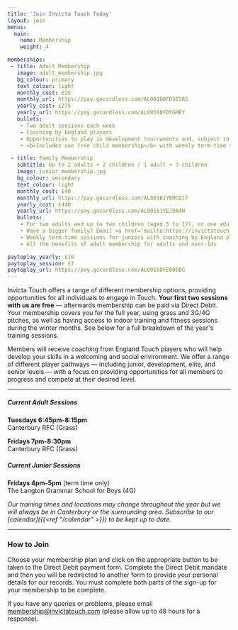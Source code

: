 ```yaml
---
title: 'Join Invicta Touch Today'
layout: join
menus:
  main:
    name: Membership
    weight: 4

memberships:
 - title: Adult Membership
   image: adult_membership.jpg
   bg_colour: primary
   text_colour: light
   monthly_cost: £25
   monthly_url: https://pay.gocardless.com/AL00160FDSE5RS
   yearly_cost: £275
   yearly_url: https://pay.gocardless.com/AL00160FDYGMEY
   bullets:
    - Two adult sessions each week
    - Coaching by England players
    - Opportunities to play in development tournaments and, subject to selection, elite National Touch Series events
    - <b>Includes one free child membership</b> with weekly term-time sessions (and/or access to adult sessions if aged 14+)

 - title: Family Membership
   subtitle: Up to 2 adults + 2 children / 1 adult + 3 children
   image: junior_membership.jpg
   bg_colour: secondary
   text_colour: light
   monthly_cost: £40
   monthly_url: https://pay.gocardless.com/AL00161YEMCQJ7
   yearly_cost: £440
   yearly_url: https://pay.gocardless.com/AL00161YEJ9A4H
   bullets:
    - For two adults and up to two children (aged 5 to 17), or one adult and up to three children
    - Have a bigger family? Email <a href="mailto:https://invictatouch.com" class="alert-link">membership@invictatouch.com</a>
    - Weekly term-time sessions for juniors with coaching by England players
    - All the benefits of adult membership for adults and over-14s

paytoplay_yearly: £10
paytoplay_session: £7
paytoplay_url: https://pay.gocardless.com/AL00160FE006BG
---
```


Invicta Touch offers a range of different membership options, providing
opportunities for all individuals to engage in Touch.
**Your first two sessions with us are free** &mdash; afterwards membership can be
paid via Direct Debit. Your membership covers you for the full year, using
grass and 3G/4G pitches, as well as having access to indoor training and
fitness sessions during the winter months. See below for a full
breakdown of the year's training sessions.

Members will receive coaching from England Touch players
who will help develop your skills in a welcoming and social environment.
We offer a range of different player pathways &mdash; including junior,
development, elite, and senior levels &mdash; with a focus on providing
opportunities for all members to progress and compete at their desired
level.

---
##### Current Adult Sessions

**Tuesdays 6:45pm-8:15pm**\
Canterbury RFC (Grass)

**Fridays 7pm-8:30pm**\
Canterbury RFC (Grass)

##### Current Junior Sessions
**Fridays 4pm-5pm** (term time only)\
The Langton Grammar School for Boys (4G)

*Our training times and locations may change throughout the year but we will
always be in Canterbury or the surrounding area. Subscribe to our
[calendar]({{<ref "/calendar" >}}) to be kept up to date.*

---

### How to Join
Choose your membership plan and click on the appropriate button to be taken to
the Direct Debit payment form.
Complete the Direct Debit mandate and then you will be redirected
to another form to provide your personal details for our records. You must
complete both parts of the sign-up for your membership to be complete.

If you have any queries or problems, please email
[membership@invictatouch.com](mailto:membership@invictatouch.com) (please allow
up to 48 hours for a response).
